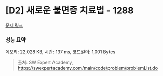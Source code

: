 # [D2] 새로운 불면증 치료법 - 1288 

[문제 링크](https://swexpertacademy.com/main/code/problem/problemDetail.do?contestProbId=AV18_yw6I9MCFAZN) 

### 성능 요약

메모리: 22,028 KB, 시간: 137 ms, 코드길이: 1,001 Bytes



> 출처: SW Expert Academy, https://swexpertacademy.com/main/code/problem/problemList.do